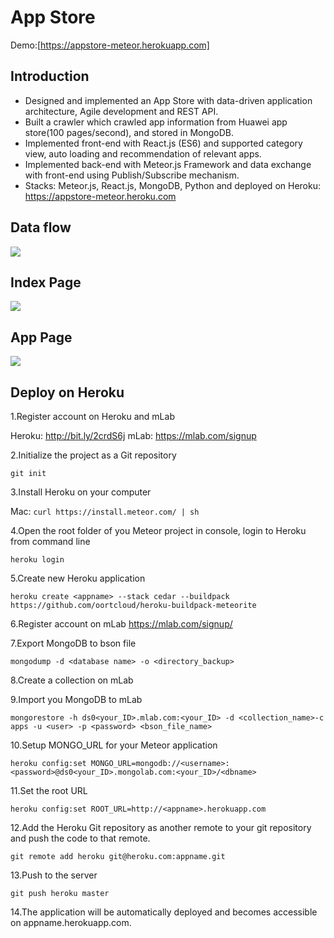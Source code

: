 # App Store 

Demo:[https://appstore-meteor.herokuapp.com]

## Introduction

- Designed and implemented an App Store with data-driven application architecture, Agile development and REST API.
- Built a crawler which crawled app information from Huawei app store(100 pages/second), and stored in MongoDB.
- Implemented front-end with React.js (ES6) and supported category view, auto loading and recommendation of relevant apps.
- Implemented back-end with Meteor.js Framework and data exchange with front-end using Publish/Subscribe mechanism.
- Stacks: Meteor.js, React.js, MongoDB, Python and deployed on Heroku: https://appstore-meteor.heroku.com

## Data flow

![](https://dl.dropboxusercontent.com/u/95833334/Image%20Hosting/%E5%B1%8F%E5%B9%95%E6%88%AA%E5%9B%BE%202016-09-22%2012.56.14.jpg)

## Index Page

![](https://dl.dropboxusercontent.com/u/95833334/Image%20Hosting/%E5%B1%8F%E5%B9%95%E6%88%AA%E5%9B%BE%202016-09-22%2012.59.14.jpg)

## App Page

![](https://dl.dropboxusercontent.com/u/95833334/Image%20Hosting/%E5%B1%8F%E5%B9%95%E6%88%AA%E5%9B%BE%202016-09-22%2012.59.51.jpg)

## Deploy on Heroku

1.Register account on Heroku and mLab

Heroku: http://bit.ly/2crdS6j
mLab: https://mlab.com/signup

2.Initialize the project as a Git repository

`git init`

3.Install Heroku on your computer

Mac: `curl https://install.meteor.com/ | sh`

4.Open the root folder of you Meteor project in console, login to Heroku from command line

`heroku login`

5.Create new Heroku application

`heroku create <appname> --stack cedar --buildpack https://github.com/oortcloud/heroku-buildpack-meteorite`

6.Register account on mLab https://mlab.com/signup/

7.Export MongoDB to bson file

`mongodump -d <database name> -o <directory_backup>`

8.Create a collection on mLab

9.Import you MongoDB to mLab

`mongorestore -h ds0<your_ID>.mlab.com:<your_ID> -d <collection_name>-c apps -u <user> -p <password> <bson_file_name>`

10.Setup MONGO_URL for your Meteor application

`heroku config:set MONGO_URL=mongodb://<username>:<password>@ds0<your_ID>.mongolab.com:<your_ID>/<dbname>`

11.Set the root URL

`heroku config:set ROOT_URL=http://<appname>.herokuapp.com`

12.Add the Heroku Git repository as another remote to your git repository and push the code to that remote.

`git remote add heroku git@heroku.com:appname.git`

13.Push to the server

`git push heroku master`

14.The application will be automatically deployed and becomes accessible on appname.herokuapp.com.
